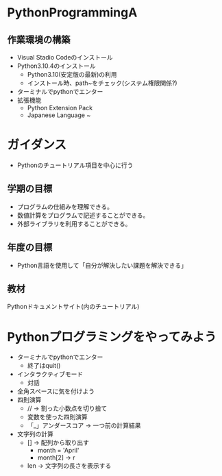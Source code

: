 # PythonProgrammingA
## 作業環境の構築
- Visual Stadio Codeのインストール
- Python3.10.4のインストール
  - Python3.10(安定版の最新)の利用
  - インストール時、path~をチェック(システム権限関係?)
- ターミナルでpythonでエンター
- 拡張機能
  - Python Extension Pack
  - Japanese Language ~

# ガイダンス
- Pythonのチュートリアル項目を中心に行う

## 学期の目標
- プログラムの仕組みを理解できる。
- 数値計算をプログラムで記述することができる。
- 外部ライブラリを利用することができる。

## 年度の目標
- Python言語を使用して「自分が解決したい課題を解決できる」

## 教材
Pythonドキュメントサイト(内のチュートリアル)

# Pythonプログラミングをやってみよう
- ターミナルでpythonでエンター
  - 終了はquit()
- インタラクティブモード
  - 対話
- 全角スペースに気を付けよう
- 四則演算
  - // -> 割った小数点を切り捨て
  - 変数を使った四則演算
  - 「_」アンダースコア -> 一つ前の計算結果
- 文字列の計算
  - [] -> 配列から取り出す
    - month = 'April'
    - month[2] -> r
  - len -> 文字列の長さを表示する
